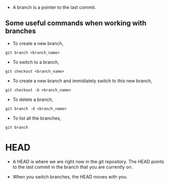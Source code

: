 * A branch is a pointer to the last commit. 

## Some useful commands when working with branches ##

* To create a new branch,

```
git branch <branch_name>
```

* To switch to a branch,

```
git checkout <branch_name>
```

* To create a new branch and immidiately switch to this new branch,

```
git checkout -b <branch_name>
```

* To delete a branch,

```
git branch -d <branch_name>
```

* To list all the branches,

```
git branch
```



# HEAD #

* A HEAD is where we are right now in the git repository. The HEAD points to the last commit in the branch that you are currently on. 

* When you switch branches, the HEAD moves with you. 
